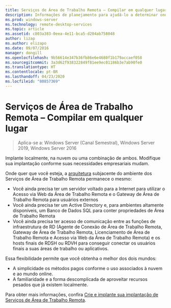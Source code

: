 ```yaml
---
title: Serviços de Área de Trabalho Remota – Compilar em qualquer lugar
description: Informações de planejamento para ajudá-lo a determinar onde hospedar sua implantação do RDS.
ms.prod: windows-server
ms.technology: remote-desktop-services
ms.topic: article
ms.assetid: c803a383-0eea-4e11-bca5-d204ab758048
author: lizap
ms.author: elizapo
ms.date: 09/07/2016
manager: dongill
ms.openlocfilehash: 9b56614e347b36fb86e6e4680f1b179accaef058
ms.sourcegitcommit: 3a3d62f938322849f81ee9ec01186b3e7ab90fe0
ms.translationtype: HT
ms.contentlocale: pt-BR
ms.lasthandoff: 04/23/2020
ms.locfileid: "80857369"
---
```

# <a name="remote-desktop-services---build-anywhere"></a>Serviços de Área de Trabalho Remota – Compilar em qualquer lugar

>Aplica-se a: Windows Server (Canal Semestral), Windows Server 2019, Windows Server 2016

Implante localmente, na nuvem ou uma combinação de ambos. Modifique sua implantação conforme suas necessidades empresariais mudam.

Onde quer que você esteja, a [arquitetura](desktop-hosting-logical-architecture.md) subjacente do ambiente dos Serviços de Área de Trabalho Remota permanece o mesmo:
- Você ainda precisa ter um servidor voltado para a Internet para utilizar o Acesso via Web da Área de Trabalho Remota e o Gateway de Área de Trabalho Remota para usuários externos
- Você ainda precisa ter um Active Directory e, para ambientes altamente disponíveis, um Banco de Dados SQL para conter propriedades de Área de Trabalho Remota
- Você ainda precisa ter acesso de comunicação entre as funções de infraestrutura de RD (Agente de Conexão de Área de Trabalho Remota, Gateway de Área de Trabalho Remota, Licenciamento de Área de Trabalho Remota e Acesso via Web da Área de Trabalho Remota) e os hosts finais de RDSH ou RDVH para conseguir conectar os usuários finais a suas áreas de trabalho ou aplicativos.

Essa flexibilidade permite que você obtenha o melhor dos dois mundos:
- A simplicidade os métodos pagos conforme o uso associados à nuvem e ao mundo online.
- A familiaridade e a forma descomplicada de aproveitar recursos pesados que já existem localmente.

Para obter mais informações, confira [Crie e implante sua implantação de Serviços de Área de Trabalho Remota](rds-build-and-deploy.md).
